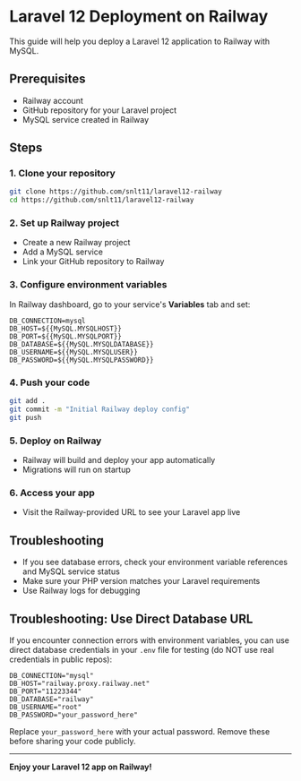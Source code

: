 # Laravel 12 Deployment on Railway

This guide will help you deploy a Laravel 12 application to Railway with MySQL.

## Prerequisites

-   Railway account
-   GitHub repository for your Laravel project
-   MySQL service created in Railway

## Steps

### 1. Clone your repository

```bash
git clone https://github.com/snlt11/laravel12-railway
cd https://github.com/snlt11/laravel12-railway
```

### 2. Set up Railway project

-   Create a new Railway project
-   Add a MySQL service
-   Link your GitHub repository to Railway

### 3. Configure environment variables

In Railway dashboard, go to your service's **Variables** tab and set:

```
DB_CONNECTION=mysql
DB_HOST=${{MySQL.MYSQLHOST}}
DB_PORT=${{MySQL.MYSQLPORT}}
DB_DATABASE=${{MySQL.MYSQLDATABASE}}
DB_USERNAME=${{MySQL.MYSQLUSER}}
DB_PASSWORD=${{MySQL.MYSQLPASSWORD}}
```

### 4. Push your code

```bash
git add .
git commit -m "Initial Railway deploy config"
git push
```

### 5. Deploy on Railway

-   Railway will build and deploy your app automatically
-   Migrations will run on startup

### 6. Access your app

-   Visit the Railway-provided URL to see your Laravel app live

## Troubleshooting

-   If you see database errors, check your environment variable references and MySQL service status
-   Make sure your PHP version matches your Laravel requirements
-   Use Railway logs for debugging

## Troubleshooting: Use Direct Database URL

If you encounter connection errors with environment variables, you can use direct database credentials in your `.env` file for testing (do NOT use real credentials in public repos):

```
DB_CONNECTION="mysql"
DB_HOST="railway.proxy.railway.net"
DB_PORT="11223344"
DB_DATABASE="railway"
DB_USERNAME="root"
DB_PASSWORD="your_password_here"
```

Replace `your_password_here` with your actual password. Remove these before sharing your code publicly.

---

**Enjoy your Laravel 12 app on Railway!**
